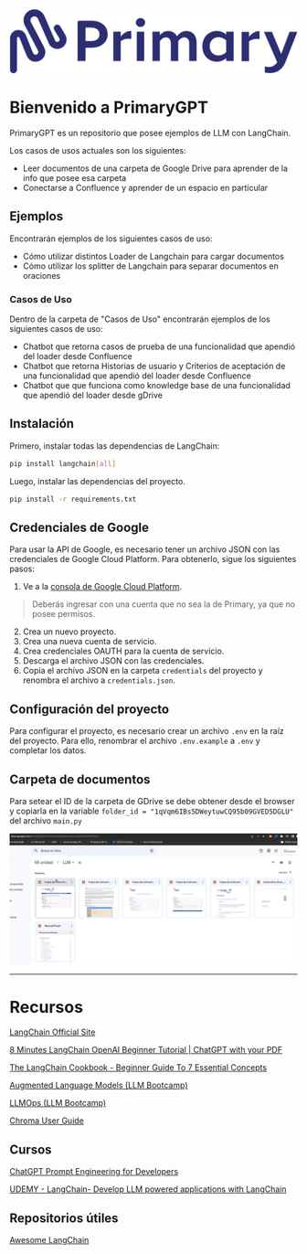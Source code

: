 ![image](images/logo.png)


# Bienvenido a PrimaryGPT

PrimaryGPT es un repositorio que posee ejemplos de LLM con LangChain.

Los casos de usos actuales son los siguientes:

- Leer documentos de una carpeta de Google Drive para aprender de la info que posee esa carpeta
- Conectarse a Confluence y aprender de un espacio en particular

## Ejemplos
Encontrarán ejemplos de los siguientes casos de uso:

- Cómo utilizar distintos Loader de Langchain para cargar documentos 
- Cómo utilizar los splitter de Langchain para separar documentos en oraciones

### Casos de Uso
Dentro de la carpeta de "Casos de Uso" encontrarán ejemplos de los siguientes casos de uso:
- Chatbot que retorna casos de prueba de una funcionalidad que apendió del loader desde Confluence
- Chatbot que retorna Historias de usuario y Criterios de aceptación de una funcionalidad que apendió del loader desde Confluence
- Chatbot que que funciona como knowledge base de una funcionalidad que apendió del loader desde gDrive
  

## Instalación

Primero, instalar todas las dependencias de LangChain:

```bash
pip install langchain[all]
```

Luego, instalar las dependencias del proyecto.

```bash
pip install -r requirements.txt
```

## Credenciales de Google

Para usar la API de Google, es necesario tener un archivo JSON con las credenciales de Google Cloud Platform. Para obtenerlo, sigue los siguientes pasos:

1. Ve a la [consola de Google Cloud Platform](https://console.cloud.google.com/). 
> Deberás ingresar con una cuenta que no sea la de Primary, ya que no posee permisos.
2. Crea un nuevo proyecto.
3. Crea una nueva cuenta de servicio.
4. Crea credenciales OAUTH para la cuenta de servicio.
5. Descarga el archivo JSON con las credenciales.
6. Copia el archivo JSON en la carpeta `credentials` del proyecto y renombra el archivo a `credentials.json`. 

## Configuración del proyecto

Para configurar el proyecto, es necesario crear un archivo `.env` en la raíz del proyecto.
Para ello, renombrar el archivo `.env.example` a `.env` y completar los datos.

## Carpeta de documentos
Para setear el ID de la carpeta de GDrive se debe obtener desde el browser y copiarla en la variable `folder_id = "1qVqm6IBs5DWeytuwCQ95b09GVED5DGLU"` del archivo `main.py`

![image](images/gdrive.png)


---

# Recursos

[LangChain Official Site](https://python.langchain.com/docs/get_started)

[8 Minutes LangChain OpenAI Beginner Tutorial | ChatGPT with your PDF](https://youtu.be/FuqdVNB_8c0)

[The LangChain Cookbook - Beginner Guide To 7 Essential Concepts](https://youtu.be/2xxziIWmaSA)

[Augmented Language Models (LLM Bootcamp)](https://youtu.be/YdeuQhlHmCA)

[LLMOps (LLM Bootcamp)](https://youtu.be/Fquj2u7ay40)

[Chroma User Guide](https://docs.trychroma.com/usage-guide)

## Cursos

[ChatGPT Prompt Engineering for Developers](https://learn.deeplearning.ai/chatgpt-prompt-eng/lesson/1/introduction)

[UDEMY - LangChain- Develop LLM powered applications with LangChain](https://primary.udemy.com/course/langchain/)

## Repositorios útiles

[Awesome LangChain](https://github.com/kyrolabs/awesome-langchain)